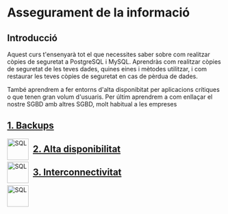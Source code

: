 # Assegurament de la informació

## Introducció

Aquest curs t'ensenyarà tot el que necessites saber sobre com realitzar còpies de seguretat a PostgreSQL i MySQL. Aprendràs com realitzar còpies de seguretat de les teves dades, quines eines i mètodes utilitzar, i com restaurar les teves còpies de seguretat en cas de pèrdua de dades. 

També aprendrem a fer entorns d'alta disponibitat per aplicacions crítiques o que tenen gran volum d'usuaris. Per últim aprendrem a com enllaçar el nostre SGBD amb altres SGBD, molt habitual a les empreses

## [1. Backups](<CONTINGUTS/pg_backups.md>)

<img src="./assets/sql.png"
     alt="SQL"
     style="float: left; margin-right: 10px; width:50px" />

## [2. Alta disponibilitat](<CONTINGUTS/pg_clusters.md>)

<img src="./assets/sql.png"
     alt="SQL"
     style="float: left; margin-right: 10px; width:50px" />

## [3. Interconnectivitat](<CONTINGUTS/pg_interconnect.md>)

<img src="./assets/sql.png"
     alt="SQL"
     style="float: left; margin-right: 10px; width:50px" />

